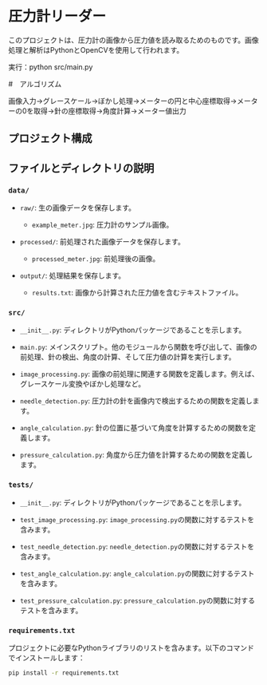 # 圧力計リーダー

このプロジェクトは、圧力計の画像から圧力値を読み取るためのものです。画像処理と解析はPythonとOpenCVを使用して行われます。

実行：python src/main.py

#　アルゴリズム

画像入力→グレースケール→ぼかし処理→メーターの円と中心座標取得→メーターの0を取得→針の座標取得→角度計算→メーター値出力

## プロジェクト構成


## ファイルとディレクトリの説明

### `data/`

- `raw/`: 生の画像データを保存します。
  - `example_meter.jpg`: 圧力計のサンプル画像。

- `processed/`: 前処理された画像データを保存します。
  - `processed_meter.jpg`: 前処理後の画像。

- `output/`: 処理結果を保存します。
  - `results.txt`: 画像から計算された圧力値を含むテキストファイル。

### `src/`

- `__init__.py`: ディレクトリがPythonパッケージであることを示します。
  
- `main.py`: メインスクリプト。他のモジュールから関数を呼び出して、画像の前処理、針の検出、角度の計算、そして圧力値の計算を実行します。

- `image_processing.py`: 画像の前処理に関連する関数を定義します。例えば、グレースケール変換やぼかし処理など。

- `needle_detection.py`: 圧力計の針を画像内で検出するための関数を定義します。

- `angle_calculation.py`: 針の位置に基づいて角度を計算するための関数を定義します。

- `pressure_calculation.py`: 角度から圧力値を計算するための関数を定義します。

### `tests/`

- `__init__.py`: ディレクトリがPythonパッケージであることを示します。

- `test_image_processing.py`: `image_processing.py`の関数に対するテストを含みます。

- `test_needle_detection.py`: `needle_detection.py`の関数に対するテストを含みます。

- `test_angle_calculation.py`: `angle_calculation.py`の関数に対するテストを含みます。

- `test_pressure_calculation.py`: `pressure_calculation.py`の関数に対するテストを含みます。

### `requirements.txt`

プロジェクトに必要なPythonライブラリのリストを含みます。以下のコマンドでインストールします：

```bash
pip install -r requirements.txt

